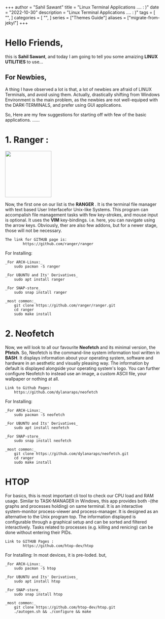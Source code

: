 +++
author = "Sahil Sawant"
title = "Linux Terminal Applications ....  : )"
date = "2022-10-30"
description = "Linux Terminal Applications ....  : )"
tags = [
    "",
]
categories = [
    "",
]
series = ["Themes Guide"]
aliases = ["migrate-from-jekyl"]
+++

# Hello Friends,
this is **Sahil Sawant**, and today I am going to tell you some amaizing **LINUX UTILITIES** to use...

## For Newbies,
A thing I have observed a lot is that, a lot of newbies are afraid of LINUX Terminals, and avoid using them.
Actually, drastically shifting from Windows Environment is the main problem, as the newbies are not well-equiped with the DARK-TERMINALS, and prefer using GUI applications.

So, Here are my few suggestions for starting off with few of the basic applications. ......


# 1. Ranger :

<img src="https://ranger.github.io/ranger_logo.png" width="150">

Now, the first one on our list is the **RANGER** .
It is the terminal file manager with text based User Interfacefor Unix-like Systems.
This program can accompalish file management tasks with few key-strokes, and mouse input is optional.
It uses the **VIM** key-bindings. i.e. here, you can navigate using the arrow keys.
Obviously, ther are also few addons, but for a newer stage, those will not be necessary.

    The link for GITHUB page is:
            https://github.com/ranger/ranger
        
For Installing:

    _For ARCH-Linux:_
        sudo pacman -S ranger
        
    _For UBUNTU and Its' Derivatives_
        sudo apt install ranger
        
    _For SNAP-store_
        sudo snap install ranger
        
    _most common:_
        git clone https://github.com/ranger/ranger.git
        cd ranger
        sudo make install



# 2. Neofetch 

Now, we will look to all our favourite **Neofetch** and its minimal version, the **Pfetch**.
So, Neofetch is the command-line system information tool written in **BASH**.
It displays information about your operating system, software and hardware in an aesthetic and visually pleasing way. 
The information by default is displayed alongside your operating system's logo. 
You can further configure Neofetch to instead use an image, a custom ASCII file, your wallpaper or nothing at all.

    Link to Github Pages:
        https://github.com/dylanaraps/neofetch
        
For Installing:

    _For ARCH-Linux:_
        sudo pacman -S neofetch
        
    _For UBUNTU and Its' Derivatives_
        sudo apt install neofetch
        
    _For SNAP-store_
        sudo snap install neofetch
        
    _most common:_
        git clone https://github.com/dylanaraps/neofetch.git
        cd ranger
        sudo make install



# HTOP

For basics, this is most important cli tool to check our CPU load and RAM usage.
Similar to TASK-MANAGER in Windows, this app provides both -(the graphs and processes holding) on same terminal.
It is an interactive system-monitor process-viewer and process-manager. 
It is designed as an alternative to the Unix program top.
The information displayed is configurable through a graphical setup and can be sorted and filtered interactively.
Tasks related to processes (e.g. killing and renicing) can be done without entering their PIDs.

    Link to GITHUB Pages :
            https://github.com/htop-dev/htop
            
For Installing:
        In most devices, it is pre-loded.
        but,
    
    _For ARCH-Linux:_
        sudo pacman -S htop
        
    _For UBUNTU and Its' Derivatives_
        sudo apt install htop
        
    _For SNAP-store_
        sudo snap install htop
        
    _most common:_
        git clone https://github.com/htop-dev/htop.git
        ./autogen.sh && ./configure && make
        
        
        
